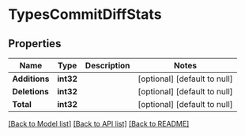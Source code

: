 # TypesCommitDiffStats

## Properties
Name | Type | Description | Notes
------------ | ------------- | ------------- | -------------
**Additions** | **int32** |  | [optional] [default to null]
**Deletions** | **int32** |  | [optional] [default to null]
**Total** | **int32** |  | [optional] [default to null]

[[Back to Model list]](../README.md#documentation-for-models) [[Back to API list]](../README.md#documentation-for-api-endpoints) [[Back to README]](../README.md)

